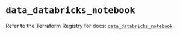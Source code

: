 # `data_databricks_notebook`

Refer to the Terraform Registry for docs: [`data_databricks_notebook`](https://registry.terraform.io/providers/databricks/databricks/1.76.0/docs/data-sources/notebook).
